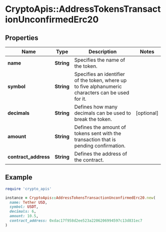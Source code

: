 # CryptoApis::AddressTokensTransactionUnconfirmedErc20

## Properties

| Name | Type | Description | Notes |
| ---- | ---- | ----------- | ----- |
| **name** | **String** | Specifies the name of the token. |  |
| **symbol** | **String** | Specifies an identifier of the token, where up to five alphanumeric characters can be used for it. |  |
| **decimals** | **String** | Defines how many decimals can be used to break the token. | [optional] |
| **amount** | **String** | Defines the amount of tokens sent with the transaction that is pending confirmation. |  |
| **contract_address** | **String** | Defines the address of the contract. |  |

## Example

```ruby
require 'crypto_apis'

instance = CryptoApis::AddressTokensTransactionUnconfirmedErc20.new(
  name: Tether USD,
  symbol: USDT,
  decimals: 6,
  amount: 10.5,
  contract_address: 0xdac17f958d2ee523a2206206994597c13d831ec7
)
```

